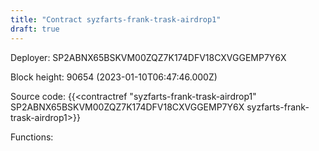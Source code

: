 ```yaml
---
title: "Contract syzfarts-frank-trask-airdrop1"
draft: true
---
```

Deployer: SP2ABNX65BSKVM00ZQZ7K174DFV18CXVGGEMP7Y6X


 



Block height: 90654 (2023-01-10T06:47:46.000Z)

Source code: {{<contractref "syzfarts-frank-trask-airdrop1" SP2ABNX65BSKVM00ZQZ7K174DFV18CXVGGEMP7Y6X syzfarts-frank-trask-airdrop1>}}

Functions:



